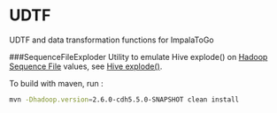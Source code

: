 # UDTF
UDTF and data transformation functions for ImpalaToGo

###SequenceFileExploder
Utility to emulate Hive explode() on [Hadoop Sequence File](http://wiki.apache.org/hadoop/SequenceFile) values, 
see [Hive explode()]( https://cwiki.apache.org/confluence/display/Hive/LanguageManual+UDF#LanguageManualUDF-explode).

To build with maven, run :
```sh
mvn -Dhadoop.version=2.6.0-cdh5.5.0-SNAPSHOT clean install
```
